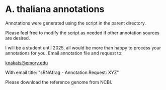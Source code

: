 # A. thaliana annotations

Annotations were generated using the script in the parent directory. 

Please feel free to modify the script as needed if other annotation sources are desired.

I will be a student until 2025, all would be more than happy to process your annotations for you.
Email annotation file and request to:

knakats@emory.edu

With email title: "sRNAfrag - Annotation Request: XYZ" 

Please download the reference genome from NCBI. 